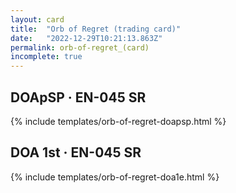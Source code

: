 ```yaml
---
layout: card
title:  "Orb of Regret (trading card)"
date:   "2022-12-29T10:21:13.863Z"
permalink: orb-of-regret_(card)
incomplete: true
---
```


## DOApSP &middot; EN-045 SR

{% include templates/orb-of-regret-doapsp.html %}


## DOA 1st &middot; EN-045 SR

{% include templates/orb-of-regret-doa1e.html %}
